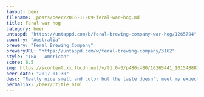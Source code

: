 ```yaml
---
layout: beer
filename: _posts/beer/2016-11-09-feral-war-hog.md
title: Feral war hog
category: beer
untappd: "https://untappd.com/b/feral-brewing-company-war-hog/1265794"
country: "Australia"
brewery: "Feral Brewing Company"
breweryURL: "https://untappd.com/w/feral-brewing-company/3162"
style: "IPA - American"
score: 6.5
img: https://scontent.xx.fbcdn.net/v/t1.0-0/p480x480/16265441_10154888758138745_4481479706439391791_n.jpg?oh=67dd72f9f2578a15b10b8043239cd40f&oe=59284EAB
beer-date: "2017-01-30"
desc: "Really nice smell and color but the taste doesn't meet my expectations. Too resiny and bitter. Gets better but it's too late"
permalink: /beer/:title.html
---
```

